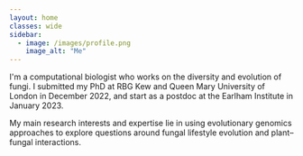```yaml
---
layout: home
classes: wide
sidebar:
  - image: /images/profile.png
    image_alt: "Me"	
---
```


I'm a computational biologist who works on the diversity and evolution of fungi. I submitted my PhD at RBG Kew and Queen Mary University of London in December 2022, and start as a postdoc at the Earlham Institute in January 2023.

My main research interests and expertise lie in using evolutionary genomics approaches to explore questions around fungal lifestyle evolution and plant–fungal interactions.

<link rel="apple-touch-icon" sizes="180x180" href="/images/apple-touch-icon.png">
<link rel="icon" type="image/png" sizes="32x32" href="/images/favicon-32x32.png">
<link rel="icon" type="image/png" sizes="16x16" href="/images/favicon-16x16.png">
<link rel="manifest" href="/images/site.webmanifest">